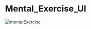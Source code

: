 # Mental_Exercise_UI
![mentalExercise](https://user-images.githubusercontent.com/60210471/227498196-f9377cea-1c17-436d-bc7a-72e2dda84716.jpg)
